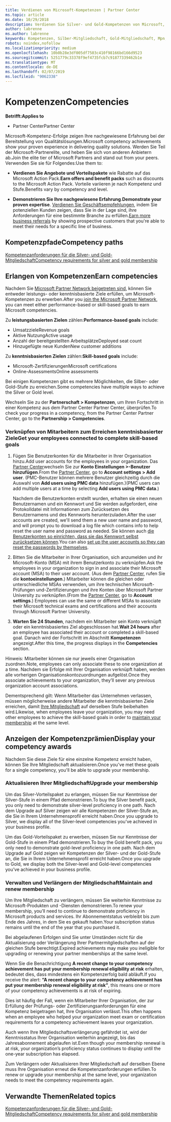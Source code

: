 ```yaml
---
title: Verdienen von Microsoft-Kompetenzen | Partner Center
ms.topic: article
ms.date: 10/29/2018
description: Verdienen Sie Silver- und Gold-Kompetenzen von Microsoft, um Ihre nachgewiesene Erfahrung bei der Bereitstellung von Qualitätslösungen in einem speziellen Geschäftsbereich zu demonstrieren.
author: labrenne
ms.author: labrenne
keywords: Kompetenzen, Silber-Mitgliedschaft, Gold-Mitgliedschaft, Mpn, MAPS, Kompetenz, Vorteile, Leistungsziele, Fähigkeitsziele
robots: noindex,nofollow
ms.localizationpriority: medium
ms.openlocfilehash: 10b0b28e3df005df7503c410f98166bd166d9523
ms.sourcegitcommit: 5251779c33378f9ef4735fcb7c91877339462b1e
ms.translationtype: MT
ms.contentlocale: de-DE
ms.lasthandoff: 02/07/2019
ms.locfileid: "9062338"
---
```

<!--
•   FWLink https://go.microsoft.com/fwlink/?linkid=851080 : top of page
•   FWLink https://go.microsoft.com/fwlink/?linkid=851281: top of page (duplicate)
•   FWLink https://go.microsoft.com/fwlink/?linkid=851079: Competencies (#attainment_paths)
•   FWLink https://go.microsoft.com/fwlink/?linkid=851081: Maintain and renew membership (#maintain_membership)
•   FWLink https://go.microsoft.com/fwlink/?linkid=851082: Get your employees connected to complete skill-based goals (#associating_achievements)
•   FWLink https://go.microsoft.com/fwlink/?linkid=851083 : Achievement overrides (#achievement_override)
•   FWLink: https://go.microsoft.com/fwlink/?linkid=851236: UI link, goes to the place where you import new users. Temporarily points to the Partner Center homepage.
•   FWLink: https://go.microsoft.com/fwlink/?linkid=851607 :Will go to the docs page for Silver/Gold competency achievements. Currently goes to https://partnercenter.microsoft.com/partner/cloud-solution-provider 

 -->

# <a name="competencies"></a><span data-ttu-id="4c341-104">Kompetenzen</span><span class="sxs-lookup"><span data-stu-id="4c341-104">Competencies</span></span>

**<span data-ttu-id="4c341-105">Betrifft:</span><span class="sxs-lookup"><span data-stu-id="4c341-105">Applies to</span></span>**
-  <span data-ttu-id="4c341-106">Partner Center</span><span class="sxs-lookup"><span data-stu-id="4c341-106">Partner Center</span></span>

<span data-ttu-id="4c341-107">Microsoft-Kompetenz-Erfolge zeigen Ihre nachgewiesene Erfahrung bei der Bereitstellung von Qualitätslösungen.</span><span class="sxs-lookup"><span data-stu-id="4c341-107">Microsoft competency achievements show your proven experience in delivering quality solutions.</span></span> <span data-ttu-id="4c341-108">Werden Sie Teil der Microsoft-Partnerelite, und heben Sie sich von anderen Anbietern ab.</span><span class="sxs-lookup"><span data-stu-id="4c341-108">Join the elite tier of Microsoft Partners and stand out from your peers.</span></span> <span data-ttu-id="4c341-109">Verwenden Sie sie für Folgendes:</span><span class="sxs-lookup"><span data-stu-id="4c341-109">Use them to:</span></span> 

*  <span data-ttu-id="4c341-110">**Verdienen Sie Angebote und Vorteilspakete** wie Rabatte auf das Microsoft Action Pack.</span><span class="sxs-lookup"><span data-stu-id="4c341-110">**Earn offers and benefit packs** such as discounts to the Microsoft Action Pack.</span></span> <span data-ttu-id="4c341-111">Vorteile variieren je nach Kompetenz und Stufe.</span><span class="sxs-lookup"><span data-stu-id="4c341-111">Benefits vary by competency and level.</span></span> 

*  <span data-ttu-id="4c341-112">**Demonstrieren Sie Ihre nachgewiesene Erfahrung**.</span><span class="sxs-lookup"><span data-stu-id="4c341-112">**Demonstrate your proven expertise**.</span></span> <span data-ttu-id="4c341-113">[Verdienen Sie Geschäftsempfehlungen](referrals.md), indem Sie potenziellen Kunden zeigen, dass Sie in der Lage sind, ihre Anforderungen für eine bestimmte Branche zu erfüllen.</span><span class="sxs-lookup"><span data-stu-id="4c341-113">[Earn more business referrals](referrals.md) by showing prospective customers that you're able to meet their needs for a specific line of business.</span></span>

## <a href="" id="attainment_paths"></a> <span data-ttu-id="4c341-114">Kompetenzpfade</span><span class="sxs-lookup"><span data-stu-id="4c341-114">Competency paths</span></span>

[<span data-ttu-id="4c341-115">Kompetenzanforderungen für die Silver- und Gold-Mitgliedschaft</span><span class="sxs-lookup"><span data-stu-id="4c341-115">Competency requirements for silver and gold membership</span></span>](learn-about-competencies.md)

## <a name="earn-competencies"></a><span data-ttu-id="4c341-116">Erlangen von Kompetenzen</span><span class="sxs-lookup"><span data-stu-id="4c341-116">Earn competencies</span></span>

<span data-ttu-id="4c341-117">Nachdem Sie [Microsoft Partner Network beigetreten sind](mpn-overview.md), können Sie entweder leistungs- oder kenntnisbasierte Ziele erfüllen, um Microsoft-Kompetenzen zu erwerben.</span><span class="sxs-lookup"><span data-stu-id="4c341-117">After you [join the Microsoft Partner Network](mpn-overview.md), you can meet either performance-based or skill-based goals to earn Microsoft competencies.</span></span> 

<span data-ttu-id="4c341-118">Zu **leistungsbasierten Zielen** zählen:</span><span class="sxs-lookup"><span data-stu-id="4c341-118">**Performance-based goals** include:</span></span> 
* <span data-ttu-id="4c341-119">Umsatzziele</span><span class="sxs-lookup"><span data-stu-id="4c341-119">Revenue goals</span></span>
* <span data-ttu-id="4c341-120">Aktive Nutzung</span><span class="sxs-lookup"><span data-stu-id="4c341-120">Active usage</span></span>
* <span data-ttu-id="4c341-121">Anzahl der bereitgestellten Arbeitsplätze</span><span class="sxs-lookup"><span data-stu-id="4c341-121">Deployed seat count</span></span>
* <span data-ttu-id="4c341-122">Hinzugefügte neue Kunden</span><span class="sxs-lookup"><span data-stu-id="4c341-122">New customer additions</span></span>

<span data-ttu-id="4c341-123">Zu **kenntnisbasierten Zielen** zählen:</span><span class="sxs-lookup"><span data-stu-id="4c341-123">**Skill-based goals** include:</span></span> 
* <span data-ttu-id="4c341-124">Microsoft-Zertifizierungen</span><span class="sxs-lookup"><span data-stu-id="4c341-124">Microsoft certifications</span></span>
* <span data-ttu-id="4c341-125">Online-Assessments</span><span class="sxs-lookup"><span data-stu-id="4c341-125">Online assessments</span></span> 

<span data-ttu-id="4c341-126">Bei einigen Kompetenzen gibt es mehrere Möglichkeiten, die Silber- oder Gold-Stufe zu erreichen.</span><span class="sxs-lookup"><span data-stu-id="4c341-126">Some competencies have multiple ways to achieve the Silver or Gold level.</span></span>

<span data-ttu-id="4c341-127">Wechseln Sie zu der **Partnerschaft > Kompetenzen**, um Ihren Fortschritt in einer Kompetenz aus dem Partner Center Partner Center, überprüfen.</span><span class="sxs-lookup"><span data-stu-id="4c341-127">To check your progress in a competency, from the Partner Center Partner Center, go to the **Partnership > Competencies**.</span></span> 

### <a href="" id="associating_achievements"></a><span data-ttu-id="4c341-128">Verknüpfen von Mitarbeitern zum Erreichen kenntnisbasierter Ziele</span><span class="sxs-lookup"><span data-stu-id="4c341-128">Get your employees connected to complete skill-based goals</span></span>

1.  <span data-ttu-id="4c341-129">Fügen Sie Benutzerkonten für die Mitarbeiter in Ihrer Organisation hinzu.</span><span class="sxs-lookup"><span data-stu-id="4c341-129">Add user accounts for the employees in your organization.</span></span> <span data-ttu-id="4c341-130">Das [Partner Center](http://partnercenter.microsoft.com)wechseln Sie zur **Konto Einstellungen >-Benutzer hinzufügen**.</span><span class="sxs-lookup"><span data-stu-id="4c341-130">From the [Partner Center](http://partnercenter.microsoft.com), go to **Account settings > Add user**.</span></span> <span data-ttu-id="4c341-131">(PMC-Benutzer können mehrere Benutzer gleichzeitig durch die Auswahl von **Add users using PMC data** hinzufügen.)</span><span class="sxs-lookup"><span data-stu-id="4c341-131">(PMC users can add multiple users at a time by selecting **Add users using PMC data**.)</span></span>

    <span data-ttu-id="4c341-132">Nachdem die Benutzerkonten erstellt wurden, erhalten sie einen neuen Benutzernamen und ein Kennwort und Sie werden aufgefordert, eine Protokolldatei mit Informationen zum Zurücksetzen des Benutzernamens und des Kennworts herunterzuladen.</span><span class="sxs-lookup"><span data-stu-id="4c341-132">After the user accounts are created, we'll send them a new user name and password, and will prompt you to download a log file which contains info to help reset the user name and password as needed.</span></span> <span data-ttu-id="4c341-133">Sie können auch [die Benutzerkonten so einrichten, dass sie das Kennwort selbst zurücksetzen können](https://docs.microsoft.com/en-us/azure/active-directory/active-directory-passwords-getting-started).</span><span class="sxs-lookup"><span data-stu-id="4c341-133">You can also [set up the user accounts so they can reset the passwords by themselves](https://docs.microsoft.com/en-us/azure/active-directory/active-directory-passwords-getting-started).</span></span>

2. <span data-ttu-id="4c341-134">Bitten Sie die Mitarbeiter in Ihrer Organisation, sich anzumelden und ihr Microsoft-Konto (MSA) mit ihrem Benutzerkonto zu verknüpfen.</span><span class="sxs-lookup"><span data-stu-id="4c341-134">Ask the employees in your organization to sign in and associate their Microsoft account (MSA) to their user account.</span></span> <span data-ttu-id="4c341-135">(Aus dem [Partner Center](http://partnercenter.microsoft.com), rufen Sie die **kontoeinstellungen**.) Mitarbeiter können die gleichen oder unterschiedliche MSAs verwenden, um ihre technischen Microsoft-Prüfungen und-Zertifizierungen und ihre Konten über Microsoft Partner University zu verknüpfen.</span><span class="sxs-lookup"><span data-stu-id="4c341-135">(From the [Partner Center](http://partnercenter.microsoft.com), go to **Account settings**.) Employees can use the same or different MSAs to associate their Microsoft technical exams and certifications and their accounts through Microsoft Partner University.</span></span>

3.  <span data-ttu-id="4c341-136">**Warten Sie 24 Stunden**, nachdem ein Mitarbeiter sein Konto verknüpft oder ein kenntnisbasiertes Ziel abgeschlossen hat.</span><span class="sxs-lookup"><span data-stu-id="4c341-136">**Wait 24 hours** after an employee has associated their account or completed a skill-based goal.</span></span> <span data-ttu-id="4c341-137">Danach wird der Fortschritt im Abschnitt **Kompetenzen** angezeigt.</span><span class="sxs-lookup"><span data-stu-id="4c341-137">After this time, the progress displays in the **Competencies** section.</span></span>

<span data-ttu-id="4c341-138">Hinweis: Mitarbeiter können sie nur jeweils einer Organisation zuordnen.</span><span class="sxs-lookup"><span data-stu-id="4c341-138">Note, employees can only associate these to one organization at a time.</span></span> <span data-ttu-id="4c341-139">Nachdem sie Erfolge mit Ihrer Organisation verknüpft haben, werden alle vorherigen Organisationskontozuordnungen aufgelöst.</span><span class="sxs-lookup"><span data-stu-id="4c341-139">Once they associate achievements to your organization, they’ll sever any previous organization account associations.</span></span>

<span data-ttu-id="4c341-140">Dementsprechend gilt: Wenn Mitarbeiter das Unternehmen verlassen, müssen möglicherweise andere Mitarbeiter die kenntnisbasierten Ziele erreichen, damit [Ihre Mitgliedschaft](#maintaining_membership) auf derselben Stufe beibehalten wird.</span><span class="sxs-lookup"><span data-stu-id="4c341-140">Likewise, when employees leave your organization, you may need other employees to achieve the skill-based goals in order to [maintain your membership](#maintaining_membership) at the same level.</span></span>

## <a name="display-your-competency-awards"></a><span data-ttu-id="4c341-141">Anzeigen der Kompetenzprämien</span><span class="sxs-lookup"><span data-stu-id="4c341-141">Display your competency awards</span></span>

<span data-ttu-id="4c341-142">Nachdem Sie diese Ziele für eine einzelne Kompetenz erreicht haben, können Sie Ihre Mitgliedschaft aktualisieren.</span><span class="sxs-lookup"><span data-stu-id="4c341-142">Once you've met these goals for a single competency, you'll be able to upgrade your membership.</span></span>

### <a name="upgrade-your-membership"></a><span data-ttu-id="4c341-143">Aktualisieren Ihrer Mitgliedschaft</span><span class="sxs-lookup"><span data-stu-id="4c341-143">Upgrade your membership</span></span>

<span data-ttu-id="4c341-144">Um das Silver-Vorteilspaket zu erlangen, müssen Sie nur Kenntnisse der Silver-Stufe in einem Pfad demonstrieren.</span><span class="sxs-lookup"><span data-stu-id="4c341-144">To buy the Silver benefit pack, you only need to demonstrate silver-level proficiency in one path.</span></span> <span data-ttu-id="4c341-145">Nach dem Upgrade auf Silver zeigen wir alle Kompetenzen der Silver-Stufe an, die Sie in Ihrem Unternehmensprofil erreicht haben.</span><span class="sxs-lookup"><span data-stu-id="4c341-145">Once you upgrade to Silver, we display all of the Silver-level competencies you’ve achieved in your business profile.</span></span> 

<span data-ttu-id="4c341-146">Um das Gold-Vorteilspaket zu erwerben, müssen Sie nur Kenntnisse der Gold-Stufe in einem Pfad demonstrieren.</span><span class="sxs-lookup"><span data-stu-id="4c341-146">To buy the Gold benefit pack, you only need to demonstrate gold-level proficiency in one path.</span></span> <span data-ttu-id="4c341-147">Nach dem Upgrade auf Gold zeigen wir Kompetenzen der Silver- und der Gold-Stufe an, die Sie in Ihrem Unternehmensprofil erreicht haben.</span><span class="sxs-lookup"><span data-stu-id="4c341-147">Once you upgrade to Gold, we display both the Silver-level and Gold-level competencies you’ve achieved in your business profile.</span></span> 

### <a href="" id="maintain_membership"></a> <span data-ttu-id="4c341-148">Verwalten und Verlängern der Mitgliedschaft</span><span class="sxs-lookup"><span data-stu-id="4c341-148">Maintain and renew membership</span></span>

<span data-ttu-id="4c341-149">Um Ihre Mitgliedschaft zu verlängern, müssen Sie weiterhin Kenntnisse zu Microsoft-Produkten und -Diensten demonstrieren.</span><span class="sxs-lookup"><span data-stu-id="4c341-149">To renew your membership, you’ll need to continue to demonstrate proficiency in Microsoft products and services.</span></span> <span data-ttu-id="4c341-150">Ihr Abonnementstatus verbleibt bis zum Ende des Jahres, in dem Sie es gekauft haben.</span><span class="sxs-lookup"><span data-stu-id="4c341-150">Your subscription status remains until the end of the year that you purchased it.</span></span>

<span data-ttu-id="4c341-151">Bei abgelaufenen Erfolgen sind Sie unter Umständen nicht für die Aktualisierung oder Verlängerung Ihrer Partnermitgliedschaften auf der gleichen Stufe berechtigt.</span><span class="sxs-lookup"><span data-stu-id="4c341-151">Expired achievements may make you ineligible for upgrading or renewing your partner memberships at the same level.</span></span> 

<span data-ttu-id="4c341-152">Wenn Sie die Benachrichtigung **A recent change to your competency achievement has put your membership renewal eligibility at risk** erhalten, bedeutet dies, dass mindestens ein Kompetenzerfolg bald abläuft.</span><span class="sxs-lookup"><span data-stu-id="4c341-152">If you receive the alert: **“A recent change to your competency achievement has put your membership renewal eligibility at risk”**, this means one or more of your competency achievements is at risk of expiring.</span></span> 

<span data-ttu-id="4c341-153">Dies ist häufig der Fall, wenn ein Mitarbeiter Ihrer Organisation, der zur Erfüllung der Prüfungs- oder Zertifizierungsanforderungen für eine Kompetenz beigetragen hat, Ihre Organisation verlässt.</span><span class="sxs-lookup"><span data-stu-id="4c341-153">This often happens when an employee who helped your organization meet exam or certification requirements for a competency achievement leaves your organization.</span></span> 

<span data-ttu-id="4c341-154">Auch wenn Ihre Mitgliedschaftsverlängerung gefährdet ist, wird der Kenntnisstatus Ihrer Organisation weiterhin angezeigt, bis das Jahresabonnement abgelaufen ist.</span><span class="sxs-lookup"><span data-stu-id="4c341-154">Even though your membership renewal is at risk, your organization’s proficiency status continues to display until the one-year subscription has elapsed.</span></span>

<span data-ttu-id="4c341-155">Zum Verlängern oder Aktualisieren Ihrer Mitgliedschaft auf derselben Ebene muss Ihre Organisation erneut die Kompetenzanforderungen erfüllen.</span><span class="sxs-lookup"><span data-stu-id="4c341-155">To renew or upgrade your membership at the same level, your organization needs to meet the competency requirements again.</span></span>

## <a name="related-topics"></a><span data-ttu-id="4c341-156">Verwandte Themen</span><span class="sxs-lookup"><span data-stu-id="4c341-156">Related topics</span></span>

[<span data-ttu-id="4c341-157">Kompetenzanforderungen für die Silver- und Gold-Mitgliedschaft</span><span class="sxs-lookup"><span data-stu-id="4c341-157">Competency requirements for silver and gold membership</span></span>](learn-about-competencies.md)